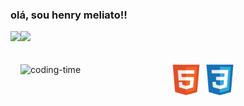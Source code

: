 ### olá, sou henry meliato!!



<!--
**MELIATO/MELIATO** is a ✨ _special_ ✨ repository because its `README.md` (this file) appears on your GitHub profile.

Here are some ideas to get you started:
-->
<div>
  <img height="120em" src="https://github-readme-stats.vercel.app/api?username=henrymeliato&show_icons=true&hide=contribs,prs&cache_seconds=86400&theme=github_dark">
  <img align="left" height="120em" src="https://github-readme-stats.vercel.app/api/top-langs/?username=henrymeliato&layout=compact&langs_count=16&theme=great-gatsby"/>
</div>
<div align="center"><br>
  <div style="display: inline_block"><br>
    <img align="left" height="250" alt="coding-time" src="https://tenor.com/pt-BR/view/linux-computer-os-ghosth-cyber-gif-25074749.gif">
    <img align="center" height="50" width="50" alt="html-icon" src="https://raw.githubusercontent.com/devicons/devicon/master/icons/html5/html5-original.svg">
    <img align="center" height="50" width="50" alt="css-icon" src="https://raw.githubusercontent.com/devicons/devicon/master/icons/css3/css3-original.svg">
  </div>
</div>
